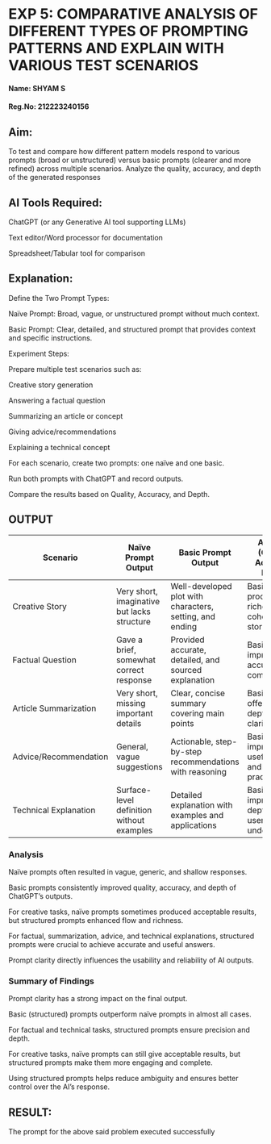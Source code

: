 # EXP 5: COMPARATIVE ANALYSIS OF DIFFERENT TYPES OF PROMPTING PATTERNS AND EXPLAIN WITH VARIOUS TEST SCENARIOS

#### Name: SHYAM S
#### Reg.No: 212223240156
## Aim:
To test and compare how different pattern models respond to various prompts (broad or unstructured) versus basic prompts (clearer and more refined) across multiple scenarios.  Analyze the quality, accuracy, and depth of the generated responses 

## AI Tools Required: 
ChatGPT (or any Generative AI tool supporting LLMs)

Text editor/Word processor for documentation

Spreadsheet/Tabular tool for comparison

## Explanation: 
Define the Two Prompt Types:

Naïve Prompt: Broad, vague, or unstructured prompt without much context.

Basic Prompt: Clear, detailed, and structured prompt that provides context and specific instructions.

Experiment Steps:

Prepare multiple test scenarios such as:

Creative story generation

Answering a factual question

Summarizing an article or concept

Giving advice/recommendations

Explaining a technical concept

For each scenario, create two prompts: one naïve and one basic.

Run both prompts with ChatGPT and record outputs.

Compare the results based on Quality, Accuracy, and Depth.


## OUTPUT
| Scenario              | Naïve Prompt Output                         | Basic Prompt Output                                      | Analysis (Quality, Accuracy, Depth)                 |
| --------------------- | ------------------------------------------- | -------------------------------------------------------- | --------------------------------------------------- |
| Creative Story        | Very short, imaginative but lacks structure | Well-developed plot with characters, setting, and ending | Basic prompt produced a richer, more coherent story |
| Factual Question      | Gave a brief, somewhat correct response     | Provided accurate, detailed, and sourced explanation     | Basic prompt improved accuracy and completeness     |
| Article Summarization | Very short, missing important details       | Clear, concise summary covering main points              | Basic prompt offered better depth and clarity       |
| Advice/Recommendation | General, vague suggestions                  | Actionable, step-by-step recommendations with reasoning  | Basic prompt improved usefulness and practicality   |
| Technical Explanation | Surface-level definition without examples   | Detailed explanation with examples and applications      | Basic prompt improved depth and user understanding  |


### Analysis

Naïve prompts often resulted in vague, generic, and shallow responses.

Basic prompts consistently improved quality, accuracy, and depth of ChatGPT’s outputs.

For creative tasks, naïve prompts sometimes produced acceptable results, but structured prompts enhanced flow and richness.

For factual, summarization, advice, and technical explanations, structured prompts were crucial to achieve accurate and useful answers.

Prompt clarity directly influences the usability and reliability of AI outputs.

### Summary of Findings

Prompt clarity has a strong impact on the final output.

Basic (structured) prompts outperform naïve prompts in almost all cases.

For factual and technical tasks, structured prompts ensure precision and depth.

For creative tasks, naïve prompts can still give acceptable results, but structured prompts make them more engaging and complete.

Using structured prompts helps reduce ambiguity and ensures better control over the AI’s response.

## RESULT:
The prompt for the above said problem executed successfully
